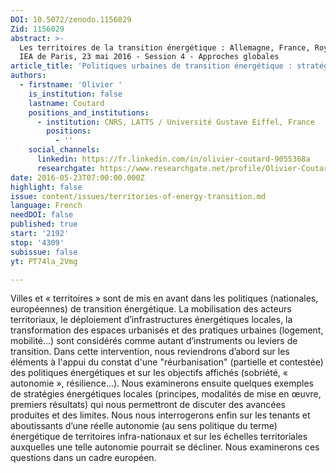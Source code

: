 ```yaml
---
DOI: 10.5072/zenodo.1156029
Zid: 1156029
abstract: >-
  Les territoires de la transition énergétique : Allemagne, France, Royaume-Uni.
  IEA de Paris, 23 mai 2016 - Session 4 - Approches globales
article_title: 'Politiques urbaines de transition énergétique : stratégies, projets, enjeux'
authors:
  - firstname: 'Olivier '
    is_institution: false
    lastname: Coutard
    positions_and_institutions:
      - institution: CNRS, LATTS / Université Gustave Eiffel, France
        positions:
          - ''
    social_channels:
      linkedin: https://fr.linkedin.com/in/olivier-coutard-9055368a
      researchgate: https://www.researchgate.net/profile/Olivier-Coutard
date: 2016-05-23T07:00:00.000Z
highlight: false
issue: content/issues/territories-of-energy-transition.md
language: French
needDOI: false
published: true
start: '2192'
stop: '4309'
subissue: false
yt: PT74la_2Vmg

---
```


Villes et « territoires » sont de mis en avant dans les politiques (nationales, européennes) de transition énergétique. La mobilisation des acteurs territoriaux, le déploiement d’infrastructures énergétiques locales, la transformation des espaces urbanisés et des pratiques urbaines (logement, mobilité...) sont considérés comme autant d’instruments ou leviers de transition. Dans cette intervention, nous reviendrons d’abord sur les éléments à l'appui du constat d'une "réurbanisation" (partielle et contestée) des politiques énergétiques et sur les objectifs affichés (sobriété, « autonomie », résilience...). Nous examinerons ensuite quelques exemples de stratégies énergétiques locales (principes, modalités de mise en œuvre, premiers résultats) qui nous permettront de discuter des avancées produites et des limites. Nous nous interrogerons enfin sur les tenants et aboutissants d’une réelle autonomie (au sens politique du terme) énergétique de territoires infra-nationaux et sur les échelles territoriales auxquelles une telle autonomie pourrait se décliner. Nous examinerons ces questions dans un cadre européen.

<Youtube yt="PT74la_2Vmg" caption="Politiques urbaines de transition énergétique : stratégies, projets, enjeux" start="2192" stop="4309"></Youtube>